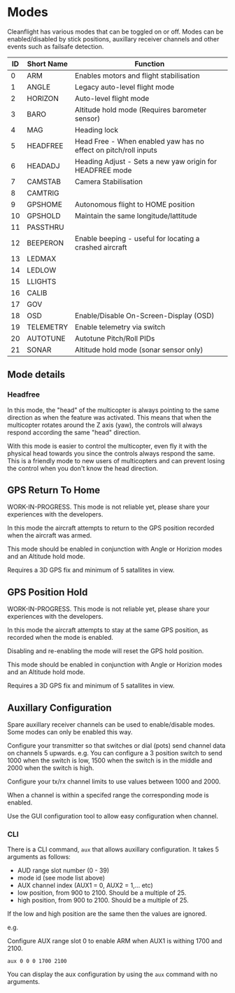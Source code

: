# Modes

Cleanflight has various modes that can be toggled on or off.  Modes can be enabled/disabled by stick positions,
auxillary receiver channels and other events such as failsafe detection.

| ID  | Short Name | Function                                                             |
| --- | ---------- | -------------------------------------------------------------------- |
| 0   | ARM        | Enables motors and flight stabilisation                              |
| 1   | ANGLE      | Legacy auto-level flight mode                                        |
| 2   | HORIZON    | Auto-level flight mode                                               |
| 3   | BARO       | Altitude hold mode (Requires barometer sensor)                       |
| 4   | MAG        | Heading lock                                                         |
| 5   | HEADFREE   | Head Free - When enabled yaw has no effect on pitch/roll inputs      |
| 6   | HEADADJ    | Heading Adjust - Sets a new yaw origin for HEADFREE mode             |
| 7   | CAMSTAB    | Camera Stabilisation                                                 |
| 8   | CAMTRIG    |                                                                      |
| 9   | GPSHOME    | Autonomous flight to HOME position                                   |
| 10  | GPSHOLD    | Maintain the same longitude/lattitude                                |
| 11  | PASSTHRU   |                                                                      |
| 12  | BEEPERON   | Enable beeping - useful for locating a crashed aircraft              |
| 13  | LEDMAX     |                                                                      |
| 14  | LEDLOW     |                                                                      |
| 15  | LLIGHTS    |                                                                      |
| 16  | CALIB      |                                                                      |
| 17  | GOV        |                                                                      |
| 18  | OSD        | Enable/Disable On-Screen-Display (OSD)                               |
| 19  | TELEMETRY  | Enable telemetry via switch                                          |
| 20  | AUTOTUNE   | Autotune Pitch/Roll PIDs                                             |
| 21  | SONAR      | Altitude hold mode (sonar sensor only)                               |

## Mode details

### Headfree

In this mode, the "head" of the multicopter is always pointing to the same direction as when the feature was activated. This means that when the multicopter rotates around the Z axis (yaw), the controls will always respond according the same "head" direction.

With this mode is easier to control the multicopter, even fly it with the physical head towards you since the controls always respond the same. This is a friendly mode to new users of multicopters and can prevent losing the control when you don't know the head direction. 

## GPS Return To Home

WORK-IN-PROGRESS.  This mode is not reliable yet, please share your experiences with the developers.

In this mode the aircraft attempts to return to the GPS position recorded when the aircraft was armed.

This mode should be enabled in conjunction with Angle or Horizion modes and an Altitude hold mode.

Requires a 3D GPS fix and minimum of 5 satallites in view.

## GPS Position Hold

WORK-IN-PROGRESS.  This mode is not reliable yet, please share your experiences with the developers.

In this mode the aircraft attempts to stay at the same GPS position, as recorded when the mode is enabled.

Disabling and re-enabling the mode will reset the GPS hold position.

This mode should be enabled in conjunction with Angle or Horizion modes and an Altitude hold mode.

Requires a 3D GPS fix and minimum of 5 satallites in view.

## Auxillary Configuration

Spare auxillary receiver channels can be used to enable/disable modes.  Some modes can only be enabled this way.

Configure your transmitter so that switches or dial (pots) send channel data on channels 5 upwards.
e.g. You can configure a 3 position switch to send 1000 when the switch is low, 1500 when the switch is in the middle and 2000 when the switch is high.

Configure your tx/rx channel limits to use values between 1000 and 2000.

When a channel is within a specifed range the corresponding mode is enabled.

Use the GUI configuration tool to allow easy configuration when channel.

### CLI 

There is a CLI command, `aux` that allows auxillary configuration.  It takes 5 arguments as follows:

* AUD range slot number (0 - 39)
* mode id (see mode list above)
* AUX channel index (AUX1 = 0, AUX2 = 1,... etc)
* low position, from 900 to 2100. Should be a multiple of 25.
* high position, from 900 to 2100. Should be a multiple of 25.

If the low and high position are the same then the values are ignored.

e.g.

Configure AUX range slot 0 to enable ARM when AUX1 is withing 1700 and 2100.
 
```aux 0 0 0 1700 2100```

You can display the aux configuration by using the `aux` command with no arguments.


